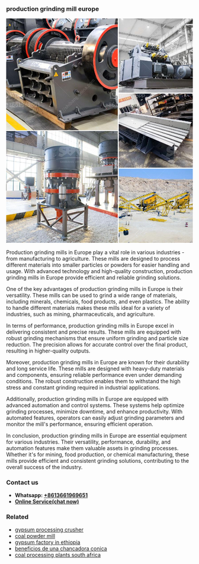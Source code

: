 <h3>production grinding mill europe</h3><img src='1708322834.jpg' alt=''><p>Production grinding mills in Europe play a vital role in various industries - from manufacturing to agriculture. These mills are designed to process different materials into smaller particles or powders for easier handling and usage. With advanced technology and high-quality construction, production grinding mills in Europe provide efficient and reliable grinding solutions.</p><p>One of the key advantages of production grinding mills in Europe is their versatility. These mills can be used to grind a wide range of materials, including minerals, chemicals, food products, and even plastics. The ability to handle different materials makes these mills ideal for a variety of industries, such as mining, pharmaceuticals, and agriculture.</p><p>In terms of performance, production grinding mills in Europe excel in delivering consistent and precise results. These mills are equipped with robust grinding mechanisms that ensure uniform grinding and particle size reduction. The precision allows for accurate control over the final product, resulting in higher-quality outputs.</p><p>Moreover, production grinding mills in Europe are known for their durability and long service life. These mills are designed with heavy-duty materials and components, ensuring reliable performance even under demanding conditions. The robust construction enables them to withstand the high stress and constant grinding required in industrial applications.</p><p>Additionally, production grinding mills in Europe are equipped with advanced automation and control systems. These systems help optimize grinding processes, minimize downtime, and enhance productivity. With automated features, operators can easily adjust grinding parameters and monitor the mill's performance, ensuring efficient operation.</p><p>In conclusion, production grinding mills in Europe are essential equipment for various industries. Their versatility, performance, durability, and automation features make them valuable assets in grinding processes. Whether it's for mining, food production, or chemical manufacturing, these mills provide efficient and consistent grinding solutions, contributing to the overall success of the industry.</p><h3>Contact us</h3><ul><li><strong>Whatsapp:&nbsp;<a href="https://wa.me/8613661969651">+8613661969651</a></strong></li><li><a href="https://swt.shibang-china.com/?git&amp;zhl&amp;production grinding mill europe"><strong>Online Service(chat now)</strong></a></li></ul><h3>Related</h3><ul><li><a href='gypsum processing crusher.md'>gypsum processing crusher</a></li><li><a href='coal powder mill.md'>coal powder mill</a></li><li><a href='gypsum factory in ethiopia.md'>gypsum factory in ethiopia</a></li><li><a href='beneficios de una chancadora conica.md'>beneficios de una chancadora conica</a></li><li><a href='coal processing plants south africa.md'>coal processing plants south africa</a></li></ul>